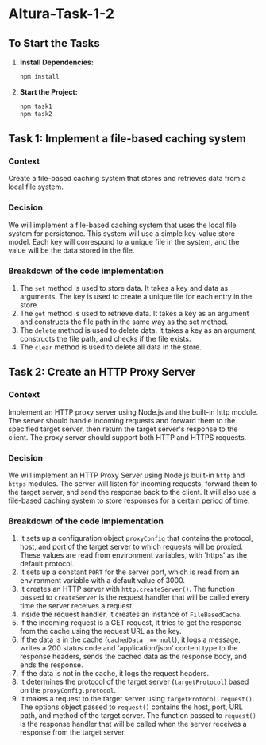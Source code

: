 # Altura-Task-1-2

## To Start the Tasks

1. **Install Dependencies:**
   ```bash
   npm install
2. **Start the Project:**
   ```bash
   npm task1
   npm task2

## Task 1: Implement a file-based caching system

### Context

Create a file-based caching system that stores and retrieves data from a local file
system.

### Decision

We will implement a file-based caching system that uses the local file system for persistence. This system will use a simple key-value store model. Each key will correspond to a unique file in the system, and the value will be the data stored in the file.

### Breakdown of the code implementation

1. The `set` method is used to store data. It takes a key and data as arguments. The key is used to create a unique file for each entry in the store. 
2. The `get` method is used to retrieve data. It takes a key as an argument and constructs the file path in the same way as the set method.
3. The `delete` method is used to delete data. It takes a key as an argument, constructs the file path, and checks if the file exists.
4. The `clear` method is used to delete all data in the store.

## Task 2: Create an HTTP Proxy Server

### Context

Implement an HTTP proxy server using Node.js and the built-in http module. The
server should handle incoming requests and forward them to the specified target
server, then return the target server's response to the client. The proxy server should
support both HTTP and HTTPS requests.

### Decision

We will implement an HTTP Proxy Server using Node.js built-in `http` and `https` modules. The server will listen for incoming requests, forward them to the target server, and send the response back to the client. It will also use a file-based caching system to store responses for a certain period of time.

### Breakdown of the code implementation

1. It sets up a configuration object `proxyConfig` that contains the protocol, host, and port of the target server to which requests will be proxied. These values are read from environment variables, with 'https' as the default protocol.
2. It sets up a constant `PORT` for the server port, which is read from an environment variable with a default value of 3000.
3. It creates an HTTP server with `http.createServer()`. The function passed to `createServer` is the request handler that will be called every time the server receives a request.
4. Inside the request handler, it creates an instance of `FileBasedCache`.
5. If the incoming request is a GET request, it tries to get the response from the cache using the request URL as the key.
6. If the data is in the cache (`cachedData !== null`), it logs a message, writes a 200 status code and 'application/json' content type to the response headers, sends the cached data as the response body, and ends the response.
7. If the data is not in the cache, it logs the request headers.
8. It determines the protocol of the target server (`targetProtocol`) based on the `proxyConfig.protocol`.
9. It makes a request to the target server using `targetProtocol.request()`. The options object passed to `request()` contains the host, port, URL path, and method of the target server. The function passed to `request()` is the response handler that will be called when the server receives a response from the target server.
